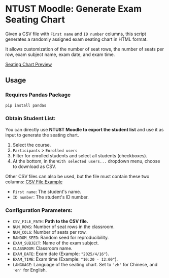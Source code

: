 # NTUST Moodle: Generate Exam Seating Chart

Given a CSV file with `First name` and `ID number` columns, this script generates a randomly assigned exam seating chart in HTML format.

It allows customization of the number of seat rows, the number of seats per row, exam subject name, exam date, and exam time.

[Seating Chart Preview](hank1224.github.io/SeatingChartGeneratorHTML/)

## Usage

### Requires Pandas Package
```bash
pip install pandas
```

### Obtain Student List:
You can directly use **NTUST Moodle to export the student list** and use it as input to generate the seating chart.
1. Select the course.
2. `Participants` > `Enrolled users`
3. Filter for enrolled students and select all students (checkboxes).
4. At the bottom, in the `With selected users...` dropdown menu, choose to download as CSV.

Other CSV files can also be used, but the file must contain these two columns: [CSV File Example](./courseid_12345_participants.csv)
- `First name`: The student's name.
- `ID number`: The student's ID number.

### Configuration Parameters:
- `CSV_FILE_PATH`: **Path to the CSV file.**
- `NUM_ROWS`: Number of seat rows in the classroom.
- `NUM_COLS`: Number of seats per row.
- `RANDOM_SEED`: Random seed for reproducibility.
- `EXAM_SUBJECT`: Name of the exam subject.
- `CLASSROOM`: Classroom name.
- `EXAM_DATE`: Exam date (Example: `"2025/4/16"`).
- `EXAM_TIME`: Exam time (Example: `"10:20 - 12:00"`).
- `LANGUAGE`: Language of the seating chart. Set to `'zh'` for Chinese, and `'en'` for English.
